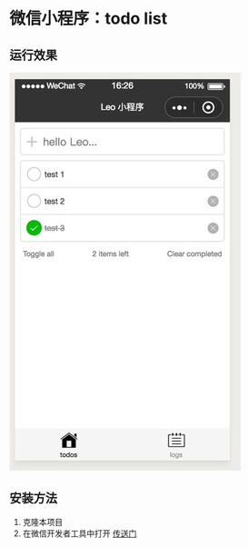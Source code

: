 
# 微信小程序：todo list

## 运行效果
![](./docs/demo.jpg)

## 安装方法
1. 克隆本项目
2. 在微信开发者工具中打开 [传送门](https://developers.weixin.qq.com/miniprogram/dev/devtools/download.html)
